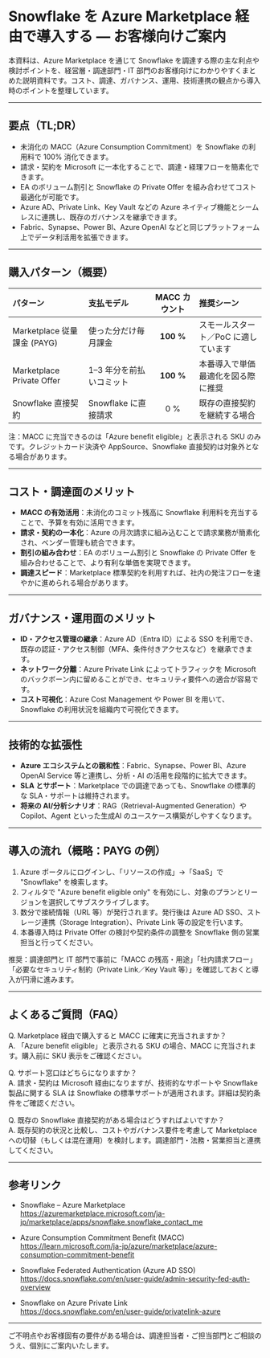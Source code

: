 # Snowflake を Azure Marketplace 経由で導入する — お客様向けご案内

本資料は、Azure Marketplace を通じて Snowflake を調達する際の主な利点や検討ポイントを、経営層・調達部門・IT 部門のお客様向けにわかりやすくまとめた説明資料です。コスト、調達、ガバナンス、運用、技術連携の観点から導入時のポイントを整理しています。

---

## 要点（TL;DR）

- 未消化の MACC（Azure Consumption Commitment）を Snowflake の利用料で 100% 消化できます。
- 請求・契約を Microsoft に一本化することで、調達・経理フローを簡素化できます。
- EA のボリューム割引と Snowflake の Private Offer を組み合わせてコスト最適化が可能です。
- Azure AD、Private Link、Key Vault などの Azure ネイティブ機能とシームレスに連携し、既存のガバナンスを継承できます。
- Fabric、Synapse、Power BI、Azure OpenAI などと同じプラットフォーム上でデータ利活用を拡張できます。

---

## 購入パターン（概要）

| パターン | 支払モデル | MACC カウント | 推奨シーン |
| :--- | :--- | :---: | :--- |
| Marketplace 従量課金 (PAYG) | 使った分だけ毎月課金 | **100 %** | スモールスタート／PoC に適しています |
| Marketplace Private Offer | 1–3 年分を前払いコミット | **100 %** | 本番導入で単価最適化を図る際に推奨 |
| Snowflake 直接契約 | Snowflake に直接請求 | 0 % | 既存の直接契約を継続する場合 |

注：MACC に充当できるのは「Azure benefit eligible」と表示される SKU のみです。クレジットカード決済や AppSource、Snowflake 直接契約は対象外となる場合があります。

---

## コスト・調達面のメリット

- **MACC の有効活用**：未消化のコミット残高に Snowflake 利用料を充当することで、予算を有効に活用できます。
- **請求・契約の一本化**：Azure の月次請求に組み込むことで請求業務が簡素化され、ベンダー管理も統合できます。
- **割引の組み合わせ**：EA のボリューム割引と Snowflake の Private Offer を組み合わせることで、より有利な単価を実現できます。
- **調達スピード**：Marketplace 標準契約を利用すれば、社内の発注フローを速やかに進められる場合があります。

---

## ガバナンス・運用面のメリット

- **ID・アクセス管理の継承**：Azure AD（Entra ID）による SSO を利用でき、既存の認証・アクセス制御（MFA、条件付きアクセスなど）を継承できます。
- **ネットワーク分離**：Azure Private Link によってトラフィックを Microsoft のバックボーン内に留めることができ、セキュリティ要件への適合が容易です。
- **コスト可視化**：Azure Cost Management や Power BI を用いて、Snowflake の利用状況を組織内で可視化できます。

---

## 技術的な拡張性

- **Azure エコシステムとの親和性**：Fabric、Synapse、Power BI、Azure OpenAI Service 等と連携し、分析・AI の活用を段階的に拡大できます。
- **SLA とサポート**：Marketplace での調達であっても、Snowflake の標準的な SLA・サポートは維持されます。
- **将来の AI/分析シナリオ**：RAG（Retrieval-Augmented Generation）や Copilot、Agent といった生成AI のユースケース構築がしやすくなります。

---

## 導入の流れ（概略：PAYG の例）

1. Azure ポータルにログインし、「リソースの作成」→「SaaS」で "Snowflake" を検索します。
2. フィルタで "Azure benefit eligible only" を有効にし、対象のプランとリージョンを選択してサブスクライブします。
3. 数分で接続情報（URL 等）が発行されます。発行後は Azure AD SSO、ストレージ連携（Storage Integration）、Private Link 等の設定を行います。
4. 本番導入時は Private Offer の検討や契約条件の調整を Snowflake 側の営業担当と行ってください。

推奨：調達部門と IT 部門で事前に「MACC の残高・用途」「社内請求フロー」「必要なセキュリティ制約（Private Link／Key Vault 等）」を確認しておくと導入が円滑に進みます。

---

## よくあるご質問（FAQ）

Q. Marketplace 経由で購入すると MACC に確実に充当されますか？  
A. 「Azure benefit eligible」と表示される SKU の場合、MACC に充当されます。購入前に SKU 表示をご確認ください。

Q. サポート窓口はどちらになりますか？  
A. 請求・契約は Microsoft 経由になりますが、技術的なサポートや Snowflake 製品に関する SLA は Snowflake の標準サポートが適用されます。詳細は契約条件をご確認ください。

Q. 既存の Snowflake 直接契約がある場合はどうすればよいですか？  
A. 既存契約の状況と比較し、コストやガバナンス要件を考慮して Marketplace への切替（もしくは混在運用）を検討します。調達部門・法務・営業担当と連携してください。

---

## 参考リンク

- Snowflake – Azure Marketplace  
  <https://azuremarketplace.microsoft.com/ja-jp/marketplace/apps/snowflake.snowflake_contact_me>

- Azure Consumption Commitment Benefit (MACC)  
  <https://learn.microsoft.com/ja-jp/azure/marketplace/azure-consumption-commitment-benefit>

- Snowflake Federated Authentication (Azure AD SSO)  
  <https://docs.snowflake.com/en/user-guide/admin-security-fed-auth-overview>

- Snowflake on Azure Private Link  
  <https://docs.snowflake.com/en/user-guide/privatelink-azure>

---

ご不明点やお客様固有の要件がある場合は、調達担当者・ご担当部門とご相談のうえ、個別にご案内いたします。
